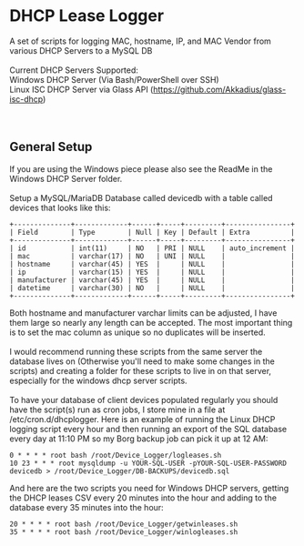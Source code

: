 # DHCP Lease Logger
A set of scripts for logging MAC, hostname, IP, and MAC Vendor from various DHCP Servers to a MySQL DB
<br><br>
Current DHCP Servers Supported:<br>
Windows DHCP Server (Via Bash/PowerShell over SSH)<br>
Linux ISC DHCP Server via Glass API (https://github.com/Akkadius/glass-isc-dhcp)<br>
<br><br>
## General Setup<br>
If you are using the Windows piece please also see the ReadMe in the Windows DHCP Server folder.<br><br>
Setup a MySQL/MariaDB Database called devicedb with a table called devices that looks like this:<br>
```
+--------------+-------------+------+-----+---------+----------------+
| Field        | Type        | Null | Key | Default | Extra          |
+--------------+-------------+------+-----+---------+----------------+
| id           | int(11)     | NO   | PRI | NULL    | auto_increment |
| mac          | varchar(17) | NO   | UNI | NULL    |                |
| hostname     | varchar(45) | YES  |     | NULL    |                |
| ip           | varchar(15) | YES  |     | NULL    |                |
| manufacturer | varchar(45) | YES  |     | NULL    |                |
| datetime     | varchar(30) | NO   |     | NULL    |                |
+--------------+-------------+------+-----+---------+----------------+
```
Both hostname and manufacturer varchar limits can be adjusted, I have them large so nearly any length can be accepted. The most important thing is to set the mac column as unique so no duplicates will be inserted.<br><br>
I would recommend running these scripts from the same server the database lives on (Otherwise you'll need to make some changes in the scripts) and creating a folder for these scripts to live in on that server, especially for the windows dhcp server scripts.<br><br>
To have your database of client devices populated regularly you should have the script(s) run as cron jobs, I store mine in a file at /etc/cron.d/dhcplogger. Here is an example of running the Linux DHCP logging script every hour and then running an export of the SQL database every day at 11:10 PM so my Borg backup job can pick it up at 12 AM:
```
0 * * * * root bash /root/Device_Logger/logleases.sh
10 23 * * * root mysqldump -u YOUR-SQL-USER -pYOUR-SQL-USER-PASSWORD devicedb > /root/Device_Logger/DB-BACKUPS/devicedb.sql
```
And here are the two scripts you need for Windows DHCP servers, getting the DHCP leases CSV every 20 minutes into the hour and adding to the database every 35 minutes into the hour:
```
20 * * * * root bash /root/Device_Logger/getwinleases.sh
35 * * * * root bash /root/Device_Logger/winlogleases.sh
```
